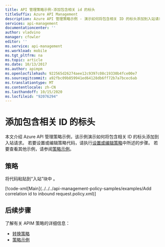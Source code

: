 ```yaml
---
title: API 管理策略示例-添加包含相关 id 的标头
titleSuffix: Azure API Management
description: Azure API 管理策略示例 - 演示如何将包含相关 ID 的标头添加到入站请求。
services: api-management
documentationcenter: ''
author: vladvino
manager: cfowler
editor: ''
ms.service: api-management
ms.workload: mobile
ms.tgt_pltfrm: na
ms.topic: article
ms.date: 10/13/2017
ms.author: apimpm
ms.openlocfilehash: 922565d26274aee12c9397c08c19330b4fce00e7
ms.sourcegitcommit: a92fbc09b859941ed64128db6ff72b7a7bcec6ab
ms.translationtype: MT
ms.contentlocale: zh-CN
ms.lasthandoff: 10/15/2020
ms.locfileid: "92076294"
---
```

# <a name="add-a-header-containing-a-correlation-id"></a>添加包含相关 ID 的标头

本文介绍 Azure API 管理策略示例，该示例演示如何将包含相关 ID 的标头添加到入站请求。 若要设置或编辑策略代码，请执行[设置或编辑策略](../set-edit-policies.md)中所述的步骤。 若要查看其他示例，请参阅[策略示例](../policy-reference.md)。

## <a name="policy"></a>策略

将代码粘贴到“入站”块中  。

[!code-xml[Main](../../../api-management-policy-samples/examples/Add correlation id to inbound request.policy.xml)]

## <a name="next-steps"></a>后续步骤

了解有关 APIM 策略的详细信息：

+ [转换策略](../api-management-transformation-policies.md)
+ [策略示例](../policy-reference.md)